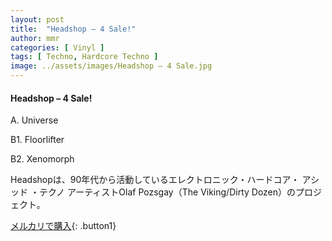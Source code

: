 ```yaml
---
layout: post
title:  "Headshop – 4 Sale!"
author: mmr
categories: [ Vinyl ]
tags: [ Techno, Hardcore Techno ]
image: ../assets/images/Headshop – 4 Sale.jpg
---
```


#### Headshop – 4 Sale!

A. Universe

B1. Floorlifter

B2. Xenomorph

Headshopは、90年代から活動しているエレクトロニック・ハードコア・ アシッド ・テクノ アーティストOlaf Pozsgay（The Viking/Dirty Dozen）のプロジェクト。


[メルカリで購入](https://jp.mercari.com/item/m61217798776){: .button1}

